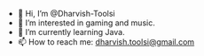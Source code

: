 - 👋 Hi, I’m @Dharvish-Toolsi
- 👀 I’m interested in gaming and music.
- 🌱 I’m currently learning Java.
- 📫 How to reach me: dharvish.toolsi@gmail.com

<!---
Dharvish-Toolsi/Dharvish-Toolsi is a ✨ special ✨ repository because its `README.md` (this file) appears on your GitHub profile.
You can click the Preview link to take a look at your changes.
--->
